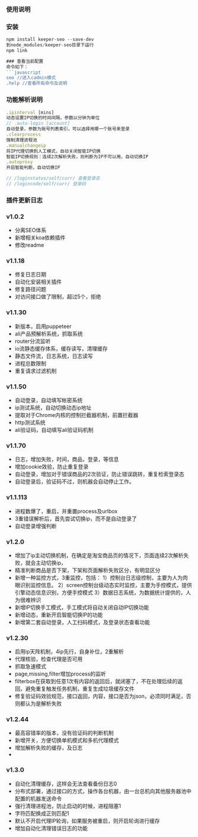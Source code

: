 ### 使用说明

### 安装
```javascript
npm install keeper-seo --save-dev
到node_modules/keeper-seo目录下运行
npm link

### 查看当前配置
命令如下：
```javascript
seo //进入cadmin模式
.help //查看所有命令及说明
```

### 功能解析说明
```javascript
.ipinterval [mins]
动态设置IP切换的时间间隔，参数以分钟为单位
// .auto-login [account]
自动登录，参数为账号列表索引，可以选择用哪一个账号来登录
.clearprocess
强制清理进程池
.manualchangeip
将IP代理切换到人工模式，自动关闭智能IP切换
智能IP切换规则：连续2次解析失败，则判断为IP不可以用，自动切换IP
.autoproxy
开启智能判断，自动切换IP

// /loginstatus/self/curr/ 查看登录态
// /logincode/self/curr/ 登录码

```

### 插件更新日志

### v1.0.2
- 分离SEO体系
- 新增相关koa依赖插件
- 修改readme

### v1.1.18
- 修复日志日期
- 自动化安装相关插件
- 修复路径问题
- 对访问接口做了限制，超过5个，拒绝

### v1.1.30
- 新版本，启用puppeteer
- ali产品预解析系统，抓取系统
- router分流监听
- io流静态缓存体系，缓存读写，清理缓存
- 静态文件流，日志系统，日志读写
- 进程总数限制
- 重复请求过滤机制

### v1.1.50
- 自动登录，自动填写帐密系统
- ip测试系统，自动切换动态ip地址
- 提取对于Chrome内核的控制拦截器机制，前置拦截器
- http测试系统
- ali验证码，自动填写ali验证码机制

### v1.1.70
- 日志，增加失败，时间，商品，登录，等信息
- 增加cookie效验，防止重复登录
- 自动登录，增加对于错误商品的2次验证，防止错误跳转，重复检索登录态
- 自动登录后，验证码不过，则机器会自动停止工作。

### v1.1.113
- 进程数爆了，重启，并重置process及urlbox
- 3重错误解析后，首先尝试切换ip，而不是自动登录了
- 自动登录增强判断

### v1.2.0
- 增加了ip主动切换机制，在确定是淘宝商品页的情况下，页面连续2次解析失败，就会主动切换ip，
- 精准判断商品是否下架，下架和页面解析失败区分，有明显区分
- 新增一种监控方式，3重监控，包括：
  1）控制台日志级控制，主要为人为肉眼识别监控信息。
  2）screen控制台级动态实时监控，主要为手控模式，提供引擎动态信息识别，方便手控模式
  3）数据日志系统，为数据统计提供的，人为很难辨识
- 新增IP切换手工模式，手工模式将自动关闭自动IP切换功能
- 新增动态，重新开启智能切换IP的功能
- 新增第二套自动登录，人工扫码模式，及登录状态查看功能

### v1.2.30
- 启用ip天阵机制，4ip先行，自身补位，2重解析
- 代理核验，检查代理是否可用
- 抓取急速模式
- page,missing,filter增加process的监听
- filterbox在获取到任意1次有内容的返回后，就闭塞了，不在处理后续的返回，避免重复触发任务机制，重复生成垃圾缓存文件
- 修复验证码效验规范，接口返回，内容，接口是否为json，必须同时满足，否则都认为是解析失败

### v1.2.44
- 最高容错率的版本，没有验证码的判断机制
- 新增开关，方便切换单机模式和多机代理模式
- 增加解析失败的缓存，及日志
-

### v1.3.0
- 自动化清理缓存，这样会无法查看备份日志0
- 分布式部署，通过接口的方式，操作各台机器，由一台总机向其他服务器池中配置的机器发送命令
- 强行清理进程池，防止启动的时候，进程阻塞1
- 字符匹配换成正则匹配1
- 默认不开启代理IP轮询，如果服务被重启，则开启轮询进行缓存
- 增加自动化清理错误日志的功能
